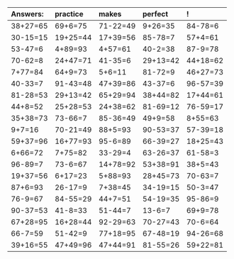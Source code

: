 | Answers: | practice | makes | perfect | ! |
| :--- | :--- | :--- | :--- | :--- |
| 38+27=65 | 69+6=75 | 71-22=49 | 9+26=35 | 84-78=6 | 
| 30-15=15 | 19+25=44 | 17+39=56 | 85-78=7 | 57+4=61 | 
| 53-47=6 | 4+89=93 | 4+57=61 | 40-2=38 | 87-9=78 | 
| 70-62=8 | 24+47=71 | 41-35=6 | 29+13=42 | 44+18=62 | 
| 7+77=84 | 64+9=73 | 5+6=11 | 81-72=9 | 46+27=73 | 
| 40-33=7 | 91-43=48 | 47+39=86 | 43-37=6 | 96-57=39 | 
| 81-28=53 | 29+13=42 | 65+29=94 | 38+44=82 | 17+44=61 | 
| 44+8=52 | 25+28=53 | 24+38=62 | 81-69=12 | 76-59=17 | 
| 35+38=73 | 73-66=7 | 85-36=49 | 49+9=58 | 8+55=63 | 
| 9+7=16 | 70-21=49 | 88+5=93 | 90-53=37 | 57-39=18 | 
| 59+37=96 | 16+77=93 | 95-6=89 | 66-39=27 | 18+25=43 | 
| 6+66=72 | 7+75=82 | 33-29=4 | 63-26=37 | 61-58=3 | 
| 96-89=7 | 73-6=67 | 14+78=92 | 53+38=91 | 38+5=43 | 
| 19+37=56 | 6+17=23 | 5+88=93 | 28+45=73 | 70-63=7 | 
| 87+6=93 | 26-17=9 | 7+38=45 | 34-19=15 | 50-3=47 | 
| 76-9=67 | 84-55=29 | 44+7=51 | 54-19=35 | 95-86=9 | 
| 90-37=53 | 41-8=33 | 51-44=7 | 13-6=7 | 69+9=78 | 
| 67+28=95 | 16+28=44 | 92-29=63 | 70-27=43 | 70-6=64 | 
| 66-7=59 | 51-42=9 | 77+18=95 | 67-48=19 | 94-26=68 | 
| 39+16=55 | 47+49=96 | 47+44=91 | 81-55=26 | 59+22=81 | 
